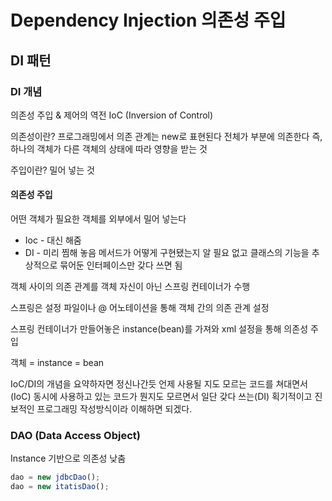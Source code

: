 # Dependency Injection 의존성 주입

## DI 패턴

### DI 개념

의존성 주입 & 제어의 역전 IoC (Inversion of Control)

의존성이란?
프로그래밍에서 의존 관계는 new로 표현된다
전체가 부분에 의존한다
즉, 하나의 객체가 다른 객체의 상태에 따라 영향을 받는 것

주입이란?
밀어 넣는 것

#### 의존성 주입
어떤 객체가 필요한 객체를 외부에서 밀어 넣는다

* Ioc - 대신 해줌
* DI - 미리 찜해 놓음
메서드가 어떻게 구현됐는지 알 필요 없고 클래스의 기능을 추상적으로 묶어둔 인터페이스만 갖다 쓰면 됨

객체 사이의 의존 관계를 객체 자신이 아닌 스프링 컨테이너가 수행

스프링은 설정 파일이나 @ 어노테이션을 통해 객체 간의 의존 관계 설정

스프링 컨테이너가 만들어놓은 instance(bean)를 가져와 xml 설정을 통해 의존성 주입

객체 = instance = bean

IoC/DI의 개념을 요약하자면 정신나간듯 언제 사용될 지도 모르는 코드를 쳐대면서(IoC) 동시에 사용하고 있는 코드가 뭔지도 모르면서 일단 갖다 쓰는(DI) 획기적이고 진보적인 프로그래밍 작성방식이라 이해하면 되겠다.

### DAO (Data Access Object)

Instance 기반으로 의존성 낮춤

```jsx
dao = new jdbcDao();
dao = new itatisDao();
```
